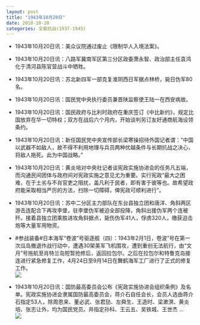 ```yaml
---
layout: post
title: "1943年10月20日"
date: 2018-10-20
categories: 全面抗战(1937-1945)
---
```


<meta name="referrer" content="no-referrer" />

- 1943年10月20日讯：美众议院通过废止《限制华人入境法案》。 

- 1943年10月20日讯：八路军冀南军区第三分区政委萧永智、政治部主任袁鸿化于清河县陈官营战斗中牺牲。 

- 1943年10月20日讯：苏北新四军一部克复淮阴西日军据点林桥，毙日伪军80名。 

- 1943年10月20日讯：国民党中央执行委员兼晋陕监察使王陆一在西安病故。 

- 1943年10月20日讯：国民政府与比利时政府在重庆签订《中比新约》，规定比国放弃在华一切特权；双方在战后六个月内，开始谈判另订友好通商航海设领条约。 

- 1943年10月20日讯：新任国民党中央宣传部长梁寒操招待外国记者谓：“中国以武器不如敌人，故不得不利用地理与兵员两种优越条件与长期抗战之决心，将敌人拖死。此为中国战略。” 

- 1943年10月20日讯：黄炎培对中央社记者谈宪政实施协进会的任务凡五端，而沟通民间团体与政府间对宪政实施之意见尤为重要。实行宪政“最大之困难，在于土劣与不肖官吏之阻扰，盖凡利于民者，即有害于彼等也。故希望政府能采取相当严厉的方法，扫除一切障碍，俾宪政可顺利进行”。 

- 1943年10月20日讯：苏中二分区主力部队在东台县独立团和唐洋、角斜两区游击连配合下再攻李堡，驻李堡伪军被迫全部投降，角斜出援伪军两个连被歼。接着县独立团乘胜进攻角斜据点，毙伤伪军41人，俘虏320人，缴获迫击炮等大量军用物资。 

- #参战装备#日本海军“卷波”号驱逐舰（四）：1943年2月1日，卷波”号在第一次瓜岛撤退作战行动中，遭遇30架美军飞机围攻，遭到重创无法航行，由“文月”号拖航至肖特兰岛短暂抢修后，返回拉包尔。之后在拉包尔和特鲁克岛接连进行紧急修复工作，4月24日至9月14日在舞鹤海军工厂进行了正式的修复工作。 <br/><img src="https://wx4.sinaimg.cn/large/aca367d8ly1fwegj4ukkwj20j6073aar.jpg" />

- 1943年10月20日讯：国防最高委员会公布《宪政实施协进会组织条例》及名单。宪政实施协进会隶属国防最高委员会，蒋介石自任会长，会员人选由蒋介石指定53人，除周恩来、董必武、张君劢、左舜生、王造时、梁漱溟、黄炎培、张志让外，均为国民党员。并指定孙科、王云五、吴铁城、王世杰 ... <br/><img src="https://wx2.sinaimg.cn/large/aca367d8ly1fwed2cn0zij20c8090mx7.jpg" />

